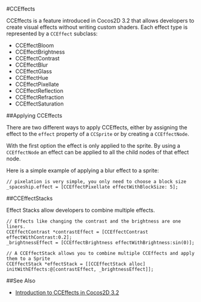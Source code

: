 #CCEffects

CCEffects is a feature introduced in Cocos2D 3.2 that allows developers to create visual effects without writing custom shaders. Each effect type is represented by a `CCEffect` subclass:

- CCEffectBloom
- CCEffectBrightness
- CCEffectContrast
- CCEffectBlur
- CCEffectGlass
- CCEffectHue
- CCEffectPixellate
- CCEffectReflection
- CCEffectRefraction
- CCEffectSaturation

##Applying CCEffects

There are two different ways to apply CCEffects, either by assigning the effect to the `effect` property of a `CCSprite` or by creating a `CCEffectNode`.

With the first option the effect is only applied to the sprite. By using a `CCEffectNode` an effect can be applied to all the child nodes of that effect node.

Here is a simple example of applying a blur effect to a sprite:

    // pixelation is very simple, you only need to choose a block size
    _spaceship.effect = [CCEffectPixellate effectWithBlockSize: 5];

##CCEffectStacks

Effect Stacks allow developers to combine multiple effects.

    // Effects like changing the contrast and the brightness are one liners.
    CCEffectContrast *contrastEffect = [CCEffectContrast effectWithContrast:0.2];
    _brightnessEffect = [CCEffectBrightness effectWithBrightness:sin(0)];
    
    // A CCEffectStack allows you to combine multiple CCEffects and apply them to a Sprite
    CCEffectStack *effectStack = [[CCEffectStack alloc] initWithEffects:@[contrastEffect, _brightnessEffect]];

##See Also

- [Introduction to CCEffects in Cocos2D 3.2](https://www.makegameswith.us/gamernews/402/cocos2d-32-with-cceffects-is-coming)
